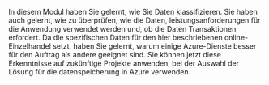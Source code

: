 In diesem Modul haben Sie gelernt, wie Sie Daten klassifizieren. Sie haben auch gelernt, wie zu überprüfen, wie die Daten, leistungsanforderungen für die Anwendung verwendet werden und, ob die Daten Transaktionen erfordert. Da die spezifischen Daten für den hier beschriebenen online-Einzelhandel setzt, haben Sie gelernt, warum einige Azure-Dienste besser für den Auftrag als andere geeignet sind. Sie können jetzt diese Erkenntnisse auf zukünftige Projekte anwenden, bei der Auswahl der Lösung für die datenspeicherung in Azure verwenden.